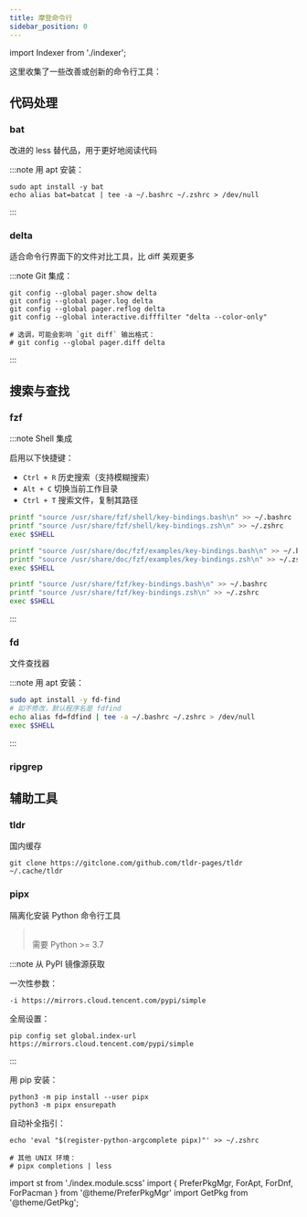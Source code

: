 ```yaml
---
title: 摩登命令行
sidebar_position: 0
---
```


import Indexer from './indexer';

这里收集了一些改善或创新的命令行工具：

<Indexer />

 <div className={'no-admonition-uppercase-title '+st.root}>

## 代码处理

 <div className='alert alert--info'>

### bat

改进的 less 替代品，用于更好地阅读代码

</div>

<GetPkg name="bat" dnf scoop pacman/>

:::note 用 apt 安装：

    sudo apt install -y bat
    echo alias bat=batcat | tee -a ~/.bashrc ~/.zshrc > /dev/null

:::

 <div className='alert alert--info'>

### delta

适合命令行界面下的文件对比工具，比 diff 美观更多

</div>

<GetPkg name='git-delta' dnf pacman choco='delta' scoop='delta' />

:::note Git 集成：

```shell
git config --global pager.show delta
git config --global pager.log delta
git config --global pager.reflog delta
git config --global interactive.difffilter "delta --color-only"

# 选调，可能会影响 `git diff` 输出格式：
# git config --global pager.diff delta
```

:::

## 搜索与查找

 <div className='alert alert--info'>

### fzf

</div>

<GetPkg name="fzf" dnf apt scoop pacman/>

:::note Shell 集成

启用以下快捷键：

- `Ctrl + R` 历史搜索（支持模糊搜索）
- `Alt + C` 切换当前工作目录
- `Ctrl + T` 搜索文件，复制其路径

<PreferPkgMgr dnf apt pacman>
<ForDnf>

```bash
printf "source /usr/share/fzf/shell/key-bindings.bash\n" >> ~/.bashrc
printf "source /usr/share/fzf/shell/key-bindings.zsh\n" >> ~/.zshrc
exec $SHELL
```

</ForDnf>
<ForApt>

```bash
printf "source /usr/share/doc/fzf/examples/key-bindings.bash\n" >> ~/.bashrc
printf "source /usr/share/doc/fzf/examples/key-bindings.zsh\n" >> ~/.zshrc
exec $SHELL
```

</ForApt>
<ForPacman>

```bash
printf "source /usr/share/fzf/key-bindings.bash\n" >> ~/.bashrc
printf "source /usr/share/fzf/key-bindings.zsh\n" >> ~/.zshrc
exec $SHELL
```

</ForPacman>

</PreferPkgMgr>

:::

 <div className='alert alert--info'>

### fd

文件查找器

</div>

<GetPkg name='fd' dnf='fd-find' scoop pacman />

:::note 用 apt 安装：

```bash
sudo apt install -y fd-find
# 如不修改，默认程序名是 fdfind
echo alias fd=fdfind | tee -a ~/.bashrc ~/.zshrc > /dev/null
exec $SHELL
```

:::

 <div className='alert alert--info'>

### ripgrep

</div>

<GetPkg name="ripgrep" dnf apt scoop pacman/>

## 辅助工具

 <div className='alert alert--info'>

### tldr

</div>

<GetPkg name="tldr" dnf pacman yarn />

国内缓存

    git clone https://gitclone.com/github.com/tldr-pages/tldr ~/.cache/tldr

 <div className='alert alert--info'>

### pipx

隔离化安装 Python 命令行工具

</div>

> <br/>需要 Python >= 3.7

<GetPkg name="pipx" dnf apt pacman="python-pipx" />

<div className="no-admonition-uppercase-title">

:::note 从 PyPI 镜像源获取

一次性参数：

    -i https://mirrors.cloud.tencent.com/pypi/simple

全局设置：

    pip config set global.index-url https://mirrors.cloud.tencent.com/pypi/simple

:::

</div>

用 pip 安装：

```shell
python3 -m pip install --user pipx
python3 -m pipx ensurepath

```

自动补全指引：

```shell
echo 'eval "$(register-python-argcomplete pipx)"' >> ~/.zshrc

# 其他 UNIX 环境：
# pipx completions | less
```

</div>

import st from './index.module.scss'
import {
PreferPkgMgr,
ForApt,
ForDnf,
ForPacman
} from '@theme/PreferPkgMgr'
import GetPkg from '@theme/GetPkg';
